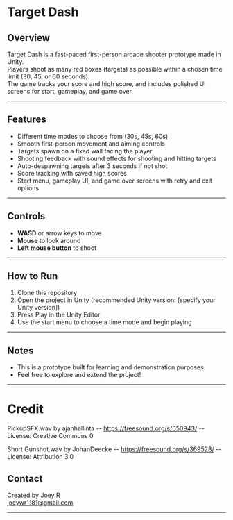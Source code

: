 # Target Dash

## Overview

Target Dash is a fast-paced first-person arcade shooter prototype made in Unity.  
Players shoot as many red boxes (targets) as possible within a chosen time limit (30, 45, or 60 seconds).  
The game tracks your score and high score, and includes polished UI screens for start, gameplay, and game over.

---

## Features

- Different time modes to choose from (30s, 45s, 60s)  
- Smooth first-person movement and aiming controls  
- Targets spawn on a fixed wall facing the player  
- Shooting feedback with sound effects for shooting and hitting targets  
- Auto-despawning targets after 3 seconds if not shot  
- Score tracking with saved high scores  
- Start menu, gameplay UI, and game over screens with retry and exit options  

---

## Controls

- **WASD** or arrow keys to move  
- **Mouse** to look around  
- **Left mouse button** to shoot  

---

## How to Run

1. Clone this repository  
2. Open the project in Unity (recommended Unity version: [specify your Unity version])  
3. Press Play in the Unity Editor  
4. Use the start menu to choose a time mode and begin playing  

---

## Notes

- This is a prototype built for learning and demonstration purposes.  
- Feel free to explore and extend the project!  

---


# Credit
PickupSFX.wav by ajanhallinta -- https://freesound.org/s/650943/ -- License: Creative Commons 0

Short Gunshot.wav by JohanDeecke -- https://freesound.org/s/369528/ -- License: Attribution 3.0

## Contact

Created by Joey R  
joeywr1181@gmail.com

---



